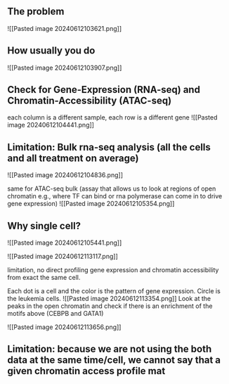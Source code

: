 ## The problem
![[Pasted image 20240612103621.png]]


## How usually you do
![[Pasted image 20240612103907.png]]

## Check for Gene-Expression (RNA-seq) and Chromatin-Accessibility (ATAC-seq)

each column is a different sample, each row is a different gene
![[Pasted image 20240612104441.png]]

## Limitation: Bulk rna-seq analysis (all the cells and all treatment on average)

![[Pasted image 20240612104836.png]]

same for ATAC-seq bulk (assay that allows us to look at regions of open chromatin e.g., where TF can bind or rna polymerase can come in to drive gene expression)
![[Pasted image 20240612105354.png]]

## Why single cell?

![[Pasted image 20240612105441.png]]

![[Pasted image 20240612113117.png]]

limitation, no direct profiling gene expression and chromatin accessibility from exact the same cell. 

Each dot is a cell and the color is the pattern of gene expression. Circle is the leukemia cells. 
![[Pasted image 20240612113354.png]]
Look at the peaks in the open chromatin and check if there is an enrichment of the motifs above (CEBPB and GATA1)

![[Pasted image 20240612113656.png]]

## Limitation: because we are not using the both data at the same time/cell, we cannot say that a given chromatin access profile mat